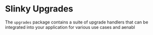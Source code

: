 # Slinky Upgrades

The `upgrades` package contains a suite of upgrade handlers that can be integrated into your application
for various use cases and aenabl